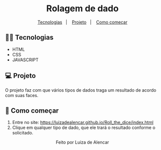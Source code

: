 <h1 align="center">
 Rolagem de dado
</h1>

<p align="center">
  <a href="#-tecnologias">Tecnologias</a>&nbsp;&nbsp;&nbsp;|&nbsp;&nbsp;&nbsp;
  <a href="#-projeto">Projeto</a>&nbsp;&nbsp;&nbsp;|&nbsp;&nbsp;&nbsp;
  <a href="#-como-começar">Como começar</a>
</p>

## 👨‍💻 Tecnologias

- HTML
- CSS
- JAVASCRIPT

## 💻 Projeto

O projeto faz com que vários tipos de dados traga um resultado de acordo com suas faces.

## 🏁 Como começar

1. Entre no site: https://luizadealencar.github.io/Roll_the_dice/index.html
1. Clique em qualquer tipo de dado, que ele trará o resultado conforme o solicitado.

<span align="center">

Feito por Luiza de Alencar
</span>
